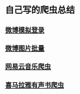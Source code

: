 # 自己写的爬虫总结

[微博模拟登录](introduction/weibo_login.md)
----

[微博图片批量](introduction/weibo.md)
-------

[网易云音乐爬虫](introduction/netease_comments.md)
--------

[喜马拉雅有声书爬虫](introduction/ximalay_node.md)
------

